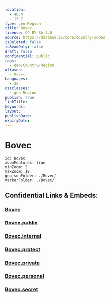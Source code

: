 ```yaml
---
location:
  - 46.4
  - 13.7
type: geo-Region
title: Bovec
license: CC BY-SA 4.0
source: https://datahub.io/core/country-codes
isDeleted: false
isReadOnly: false
draft: false
confidential: public
tags:
  - geo/Country/Region
aliases:
  - Bovec
Languages:
  - de
cssclasses:
  - geo-Region
publish: true
linkTitle:
keywords:
layout:
publishDate:
expiryDate:
---
```


# Bovec

```leaflet
id: Bovec
zoomFeatures: true 
minZoom: 2 
maxZoom: 18
geojsonFolder: ./Bovec/
markerFolder: ./Bovec/
```


## Confidential Links & Embeds: 

### [Bovec](/_Standards/Earth/Continent/Europe/Europe~Central/Slovenia/Regions~Slovenia/Goriška/counties~Goriška/Bovec.md) 

### [Bovec.public](/_public/Earth/Continent/Europe/Europe~Central/Slovenia/Regions~Slovenia/Goriška/counties~Goriška/Bovec.public.md) 

### [Bovec.internal](/_internal/Earth/Continent/Europe/Europe~Central/Slovenia/Regions~Slovenia/Goriška/counties~Goriška/Bovec.internal.md) 

### [Bovec.protect](/_protect/Earth/Continent/Europe/Europe~Central/Slovenia/Regions~Slovenia/Goriška/counties~Goriška/Bovec.protect.md) 

### [Bovec.private](/_private/Earth/Continent/Europe/Europe~Central/Slovenia/Regions~Slovenia/Goriška/counties~Goriška/Bovec.private.md) 

### [Bovec.personal](/_personal/Earth/Continent/Europe/Europe~Central/Slovenia/Regions~Slovenia/Goriška/counties~Goriška/Bovec.personal.md) 

### [Bovec.secret](/_secret/Earth/Continent/Europe/Europe~Central/Slovenia/Regions~Slovenia/Goriška/counties~Goriška/Bovec.secret.md)

